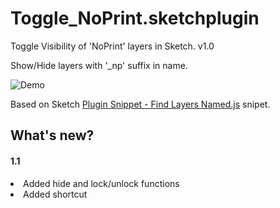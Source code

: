 # Toggle_NoPrint.sketchplugin
Toggle Visibility of 'NoPrint' layers in Sketch. v1.0

Show/Hide layers with '_np' suffix in name.

<img src="https://github.com/sudilkovsky/Toggle-NoPrint-Visibility-Sketch-Plugin/blob/master/Demo/how-it-works.gif" alt="Demo" />


Based on Sketch <a href="https://gist.github.com/abynim/e2df3ea4dc9ede209cc0">Plugin Snippet - Find Layers Named.js</a> snipet.



## What's new?
#### 1.1
<li>Added hide and lock/unlock functions </li>
<li>Added shortcut </li>


